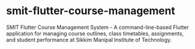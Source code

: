 # smit-flutter-course-management
SMIT Flutter Course Management System - A command-line-based Flutter application for managing course outlines, class timetables, assignments, and student performance at Sikkim Manipal Institute of Technology.
